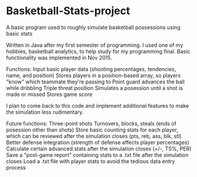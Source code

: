 # Basketball-Stats-project
A basic program used to roughly simulate basketball possessions using basic stats

Written in Java after my first semester of programming. I used one of my hobbies, basketball analytics, to help study for my programming final.
Basic functionality was implemented in Nov 2015.

Functions:
Input basic player data (shooting percentages, tendencies, name, and position)
Stores players in a position-based array, so players "know" which teammate they're passing to
Point guard advances the ball while dribbling
Triple threat position
Simulates a posession until a shot is made or missed
Stores game score

I plan to come back to this code and implement additional features to make the simulation less rudimentary. 

Future functions:
Three-point shots
Turnovers, blocks, steals (ends of posession other than shots)
Store basic counting stats for each player, which can be reviewed after the simulation closes (pts, reb, ass, blk, stl)
Better defense integration (strength of defense affects player percentages)
Calculate certain advanced stats after the simulation closes (+/-, TS%, PER)
Save a "post-game report" containing stats to a .txt file after the simulation closes
Load a .txt file with player stats to avoid the tedious data entry process

